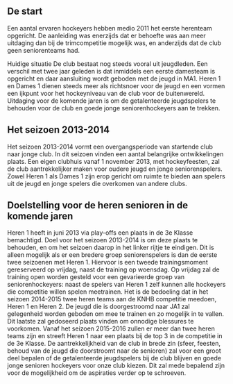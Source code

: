 De start
--------
Een aantal ervaren hockeyers hebben medio 2011 het eerste herenteam opgericht. De aanleiding was enerzijds dat er behoefte was aan meer uitdaging dan bij de trimcompetitie mogelijk was, en anderzijds dat de club geen seniorenteams had.

Huidige situatie
De club bestaat nog steeds vooral uit jeugdleden. Een verschil met twee jaar geleden is dat inmiddels een eerste damesteam is opgericht en daar aansluiting wordt geboden met de jeugd in MA1. Heren 1 en Dames 1 dienen steeds meer als richtsnoer voor de jeugd en een vormen een ijkpunt voor het hockeyniveau van de club voor de buitenwereld. Uitdaging voor de komende jaren is om de getalenteerde jeugdspelers te behouden voor de club en goede jonge seniorenhockeyers aan te trekken.

Het seizoen 2013-2014
---------------------
Het seizoen 2013-2014 vormt een overgangsperiode van startende club naar jonge club. In dit seizoen vinden een aantal belangrijke ontwikkelingen plaats. Een eigen clubhuis vanaf 1 november 2013, met hockeyfeesten, zal de club aantrekkelijker maken voor oudere jeugd en jonge seniorenspelers. Zowel Heren 1 als Dames 1 zijn erop gericht om ruimte te bieden aan spelers uit de jeugd en jonge spelers die overkomen van andere clubs.

Doelstelling voor de heren senioren in de komende jaren
-------------------------------------------------------
Heren 1 heeft in juni 2013 via play-offs een plaats in de 3e Klasse bemachtigd. Doel voor het seizoen 2013-2014 is om deze plaats te behouden, en om het seizoen daarop in het linker rijtje te eindigen. Dit is alleen mogelijk als er een bredere groep seniorenspelers is dan de eerste twee seizoenen met Heren 1. Hiervoor is een tweede trainingsmoment gereserveerd op vrijdag, naast de training op woensdag. Op vrijdag zal de training open worden gesteld voor een gevarieerde groep van seniorenhockeyers: naast de spelers van Heren 1 zelf kunnen alle hockeyers die competitie willen spelen meetrainen.
Het is de bedoeling dat in het seizoen 2014-2015 twee heren teams aan de KNHB competitie meedoen, Heren 1 en Heren 2. De jeugd die is doorgestroomd naar JA1 zal gelegenheid worden geboden om mee te trainen en zo mogelijk in te vallen. Dit laatste zal gedoseerd plaats vinden om onnodige blessures te voorkomen.
Vanaf het seizoen 2015-2016 zullen er meer dan twee heren teams zijn en streeft Heren 1 naar een plaats bij de top 3 in de competitie in de 3e Klasse. De aantrekkelijkheid van de club in brede zin (sfeer, feesten, behoud van de jeugd die doorstroomt naar de senioren) zal voor een groot deel bepalen of de getalenteerde jeugdspelers bij de club blijven en goede jonge senioren hockeyers voor onze club kiezen. Dit zal mede bepalend zijn voor de mogelijkheid om de aspiraties verder op te schroeven.
